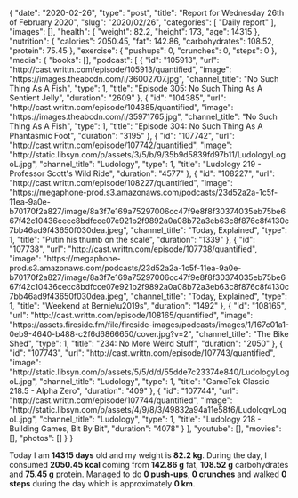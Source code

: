 {
    "date": "2020-02-26",
    "type": "post",
    "title": "Report for Wednesday 26th of February 2020",
    "slug": "2020\/02\/26",
    "categories": [
        "Daily report"
    ],
    "images": [],
    "health": {
        "weight": 82.2,
        "height": 173,
        "age": 14315
    },
    "nutrition": {
        "calories": 2050.45,
        "fat": 142.86,
        "carbohydrates": 108.52,
        "protein": 75.45
    },
    "exercise": {
        "pushups": 0,
        "crunches": 0,
        "steps": 0
    },
    "media": {
        "books": [],
        "podcast": [
            {
                "id": "105913",
                "url": "http:\/\/cast.writtn.com\/episode\/105913\/quantified",
                "image": "https:\/\/images.theabcdn.com\/i\/36002707.jpg",
                "channel_title": "No Such Thing As A Fish",
                "type": 1,
                "title": "Episode 305: No Such Thing As A Sentient Jelly",
                "duration": "2609"
            },
            {
                "id": "104385",
                "url": "http:\/\/cast.writtn.com\/episode\/104385\/quantified",
                "image": "https:\/\/images.theabcdn.com\/i\/35971765.jpg",
                "channel_title": "No Such Thing As A Fish",
                "type": 1,
                "title": "Episode 304: No Such Thing As A Phantasmic Foot",
                "duration": "3195"
            },
            {
                "id": "107742",
                "url": "http:\/\/cast.writtn.com\/episode\/107742\/quantified",
                "image": "http:\/\/static.libsyn.com\/p\/assets\/3\/5\/b\/9\/35b9d5839fd97b11\/LudologyLogoL.jpg",
                "channel_title": "Ludology",
                "type": 1,
                "title": "Ludology 219 - Professor Scott's Wild Ride",
                "duration": "4577"
            },
            {
                "id": "108227",
                "url": "http:\/\/cast.writtn.com\/episode\/108227\/quantified",
                "image": "https:\/\/megaphone-prod.s3.amazonaws.com\/podcasts\/23d52a2a-1c5f-11ea-9a0e-b70170f2a827\/image\/8a3f7e169a75297006cc47f9e8f8f30374035eb75be667f42c10436cecc8bdfcce07e921b2f9892a0a08b72a3eb63c8f876c8f4130c7bb46ad9f43650f030dea.jpeg",
                "channel_title": "Today, Explained",
                "type": 1,
                "title": "Putin his thumb on the scale",
                "duration": "1339"
            },
            {
                "id": "107738",
                "url": "http:\/\/cast.writtn.com\/episode\/107738\/quantified",
                "image": "https:\/\/megaphone-prod.s3.amazonaws.com\/podcasts\/23d52a2a-1c5f-11ea-9a0e-b70170f2a827\/image\/8a3f7e169a75297006cc47f9e8f8f30374035eb75be667f42c10436cecc8bdfcce07e921b2f9892a0a08b72a3eb63c8f876c8f4130c7bb46ad9f43650f030dea.jpeg",
                "channel_title": "Today, Explained",
                "type": 1,
                "title": "Weekend at Bernie\u2019s",
                "duration": "1492"
            },
            {
                "id": "108165",
                "url": "http:\/\/cast.writtn.com\/episode\/108165\/quantified",
                "image": "https:\/\/assets.fireside.fm\/file\/fireside-images\/podcasts\/images\/1\/167c01a1-0eb9-4640-b488-c2f6d6866650\/cover.jpg?v=2",
                "channel_title": "The Bike Shed",
                "type": 1,
                "title": "234: No More Weird Stuff",
                "duration": "2050"
            },
            {
                "id": "107743",
                "url": "http:\/\/cast.writtn.com\/episode\/107743\/quantified",
                "image": "http:\/\/static.libsyn.com\/p\/assets\/5\/5\/d\/d\/55dde7c23374e840\/LudologyLogoL.jpg",
                "channel_title": "Ludology",
                "type": 1,
                "title": "GameTek Classic 218.5 - Alpha Zero",
                "duration": "409"
            },
            {
                "id": "107744",
                "url": "http:\/\/cast.writtn.com\/episode\/107744\/quantified",
                "image": "http:\/\/static.libsyn.com\/p\/assets\/4\/9\/8\/3\/49832a94a11e58f6\/LudologyLogoL.jpg",
                "channel_title": "Ludology",
                "type": 1,
                "title": "Ludology 218 - Building Games, Bit By Bit",
                "duration": "4078"
            }
        ],
        "youtube": [],
        "movies": [],
        "photos": []
    }
}

Today I am <strong>14315 days</strong> old and my weight is <strong>82.2 kg</strong>. During the day, I consumed <strong>2050.45 kcal</strong> coming from <strong>142.86 g</strong> fat, <strong>108.52 g</strong> carbohydrates and <strong>75.45 g</strong> protein. Managed to do <strong>0 push-ups</strong>, <strong>0 crunches</strong> and walked <strong>0 steps</strong> during the day which is approximately <strong>0 km</strong>.